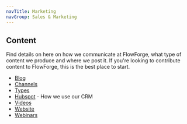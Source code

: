 ```yaml
---
navTitle: Marketing
navGroup: Sales & Marketing
---
```


## Content
Find details on here on how we communicate at FlowForge, what type of content we produce and where we post it.
If you're looking to contribute content to FlowForge, this is the best place to start.

- [Blog](./blog.md)
- [Channels](./channels.md)
- [Types](./types.md)
- [Hubspot](./hubspot.md) - How we use our CRM
- [Videos](./videos.md)
- [Website](./website.md)
- [Webinars](./webinars.md)
